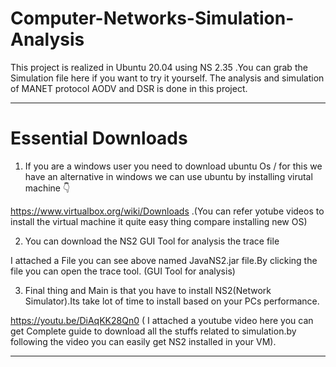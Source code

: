 # Computer-Networks-Simulation-Analysis
This project is realized in Ubuntu 20.04 using NS 2.35 .You can grab the Simulation file here if you want to try it yourself. The analysis and simulation of MANET protocol AODV and DSR is done in this project.

----------------------------------------------------------------------------------------------------------------------------------------------------------------------

# Essential Downloads

1. If you are a windows user you need to download ubuntu Os / for this we have an alternative in windows we can use ubuntu by installing virutal machine 👇

https://www.virtualbox.org/wiki/Downloads .(You can refer yotube videos to install the virtual machine it quite easy thing compare installing new OS)

2. You can download the NS2 GUI Tool for analysis the trace file

I attached a File you can see above named JavaNS2.jar file.By clicking the file you can open the trace tool. (GUI Tool for analysis)

3. Final thing and Main is that you have to install NS2(Network Simulator).Its take lot of time to install based on your PCs performance.

https://youtu.be/DiAqKK28Qn0 ( I attached a youtube video here you can get Complete guide to download all the stuffs related to simulation.by following the video you can easily get NS2 installed in your VM).

------------------------------------------------------------------------------------------------------------------------------------------------------------------------

